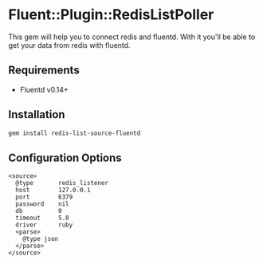 # Fluent::Plugin::RedisListPoller

This gem will help you to connect redis and fluentd. With it you'll be able to get your data from redis with fluentd.

## Requirements

* Fluentd v0.14+

## Installation

```bash
gem install redis-list-source-fluentd
```

## Configuration Options

```
<source>
  @type       redis_listener
  host        127.0.0.1
  port        6379
  password    nil
  db          0
  timeout     5.0
  driver      ruby
  <parse>
    @type json
  </parse>
</source>
```
